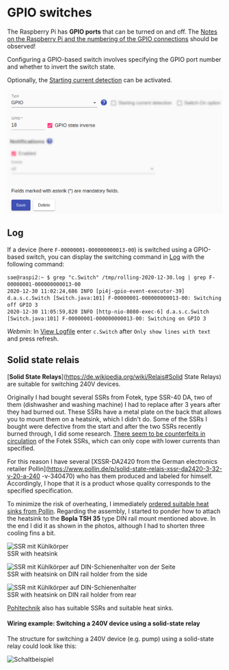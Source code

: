 # GPIO switches

The Raspberry Pi has **GPIO ports** that can be turned on and off.
The [Notes on the Raspberry Pi and the numbering of the GPIO connections](Raspberry_EN.md) should be observed!

Configuring a GPIO-based switch involves specifying the GPIO port number and whether to invert the switch state.

Optionally, the [Starting current detection](StartingCurrentDetection_EN.md) can be activated.

![GPIO Switch](../pics/fe/GPIOSwitch_EN.png)

## Log
If a device (here `F-00000001-000000000013-00`) is switched using a GPIO-based switch, you can display the switching command in [Log](Logging_EN.md) with the following command:

```console
sae@raspi2:~ $ grep "c.Switch" /tmp/rolling-2020-12-30.log | grep F-00000001-000000000013-00
2020-12-30 11:02:24,686 INFO [pi4j-gpio-event-executor-39] d.a.s.c.Switch [Switch.java:101] F-00000001-000000000013-00: Switching off GPIO 3
2020-12-30 11:05:59,820 INFO [http-nio-8080-exec-6] d.a.s.c.Switch [Switch.java:101] F-00000001-000000000013-00: Switching on GPIO 3
```

*Webmin*: In [View Logfile](Logging_EN.md#user-content-webmin-logs) enter `c.Switch` after `Only show lines with text` and press refresh.

## Solid state relais

[**Solid State Relays**](https://de.wikipedia.org/wiki/Relais#Solid State Relays) are suitable for switching 240V devices.

Originally I had bought several SSRs from Fotek, type SSR-40 DA, two of them (dishwasher and washing machine) I had to replace after 3 years after they had burned out. These SSRs have a metal plate on the back that allows you to mount them on a heatsink, which I didn't do. Some of the SSRs I bought were defective from the start and after the two SSRs recently burned through, I did some research. [There seem to be counterfeits in circulation](https://www.mikrocontroller.net/topic/444199) of the Fotek SSRs, which can only cope with lower currents than specified.

For this reason I have several [XSSR-DA2420 from the German electronics retailer Pollin](https://www.pollin.de/p/solid-state-relais-xssr-da2420-3-32-v-20-a-240 -v-340470) who has them produced and labeled for himself. Accordingly, I hope that it is a product whose quality corresponds to the specified specification.

To minimize the risk of overheating, I immediately [ordered suitable heat sinks from Pollin](https://www.pollin.de/p/strangkuehlkoerper-kab-60-125-50-430152). Regarding the assembly, I started to ponder how to attach the heatsink to the **Bopla TSH 35** type DIN rail mount mentioned above. In the end I did it as shown in the photos, although I had to shorten three cooling fins a bit.

![SSR mit Kühlkörper](../pics/SsrMitKuehlkoerper.jpg)
<br>SSR with heatsink

![SSR mit Kühlkörper auf DIN-Schienenhalter von der Seite](../pics/SsrMitKuehlkoerperDinHalter.jpg)
<br>SSR with heatsink on DIN rail holder from the side

![SSR mit Kühlkörper auf DIN-Schienenhalter](../pics/SsrMitKuehlkoerperDinHalter2.jpg)
<br>SSR with heatsink on DIN rail holder from rear

[Pohltechnik](https://www.pohltechnik.com/de/ssr-relais) also has suitable SSRs and suitable heat sinks.

#### Wiring example: Switching a 240V device using a solid-state relay
The structure for switching a 240V device (e.g. pump) using a solid-state relay could look like this:

![Schaltbeispiel](../pics/SchaltungSSR.jpg)
